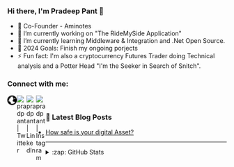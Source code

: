 ### Hi there, I'm Pradeep Pant 👋

- 👋 Co-Founder - Aminotes
- 🔭 I’m currently working on "The RideMySide Application"
- 🌱 I’m currently learning Middleware & Integration and .Net Open Source.
- 🥅 2024 Goals: Finish my ongoing porjects 
- ⚡ Fun fact: I'm also a cryptocurrency Futures Trader doing Technical analysis and a Potter Head "I'm the Seeker in Search of Snitch".

### Connect with me:

[<img align="left" alt="cycl.me" width="22px" src="https://raw.githubusercontent.com/iconic/open-iconic/master/svg/globe.svg" />][website]
[<img align="left" alt="pradpant | Twitter" width="22px" src="https://cdn.jsdelivr.net/npm/simple-icons@v3/icons/twitter.svg" />][twitter]
[<img align="left" alt="pradpant | LinkedIn" width="22px" src="https://cdn.jsdelivr.net/npm/simple-icons@v3/icons/linkedin.svg" />][linkedin]
[<img align="left" alt="pradpant | Instagram" width="22px" src="https://cdn.jsdelivr.net/npm/simple-icons@v3/icons/instagram.svg" />][instagram]

<br />

### 📕 Latest Blog Posts

<!-- BLOG-POST-LIST:START -->
- [How safe is your digital Asset?](https://medium.com/@ppant85/how-safe-is-your-digital-asset-2f07dd3bdfa7)
<!-- BLOG-POST-LIST:END -->
---

<details>
  <summary>:zap: GitHub Stats</summary>
  <img align="left" alt="pradeep's GitHub Stats" src="https://github-readme-stats.codestackr.vercel.app/api?username=pradpant&show_icons=true&hide_border=true" />

</details>

[website]: https://cycl.me
[twitter]: https://twitter.com/pradpant
[instagram]: https://instagram.com/pradpant
[linkedin]: https://linkedin.com/in/pradpant
